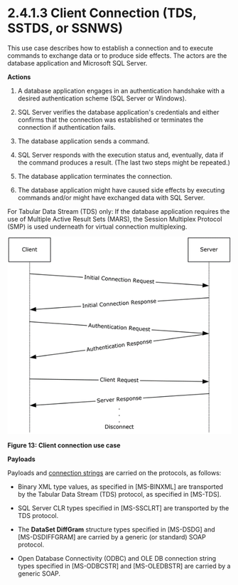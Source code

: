 <html dir="LTR" xmlns:mshelp="http://msdn.microsoft.com/mshelp" xmlns:ddue="http://ddue.schemas.microsoft.com/authoring/2003/5" xmlns:xlink="http://www.w3.org/1999/xlink" xmlns:tool="http://www.microsoft.com/tooltip">
    <head>
        <meta http-equiv="Content-Type" content="text/html; CHARSET=utf-8"></meta>
        <meta name="save" content="history"></meta>
        <title>2.4.1.3 Client Connection (TDS, SSTDS, or SSNWS)</title>
        <xml>
            <mshelp:toctitle title="2.4.1.3 Client Connection (TDS, SSTDS, or SSNWS)"></mshelp:toctitle>
            <mshelp:rltitle title="[MS-SSSO]: Client Connection (TDS, SSTDS, or SSNWS)"></mshelp:rltitle>
            <mshelp:keyword index="A" term="e1b6e2ab-e4da-4494-b24a-4c155361dd4b"></mshelp:keyword>
            <mshelp:attr name="DCSext.ContentType" value="open specification"></mshelp:attr>
            <mshelp:attr name="AssetID" value="e1b6e2ab-e4da-4494-b24a-4c155361dd4b"></mshelp:attr>
            <mshelp:attr name="TopicType" value="kbRef"></mshelp:attr>
            <mshelp:attr name="DCSext.Title" value="[MS-SSSO]: Client Connection (TDS, SSTDS, or SSNWS)" />
        </xml>
    </head>
    <body>
        <div id="header">
            <h1 class="heading">2.4.1.3 Client Connection (TDS, SSTDS, or SSNWS)</h1>
        </div>
        <div id="mainSection">
            <div id="mainBody">
                <div id="allHistory" class="saveHistory"></div>
                <div id="sectionSection0" class="section" name="collapseableSection">
                    

<p>This use case describes how to establish a connection and to
execute commands to exchange data or to produce side effects. The actors are
the database application and Microsoft SQL Server.</p>

<p><b>Actions</b></p>

<ol><li><p><span>    </span>A database
application engages in an authentication handshake with a desired
authentication scheme (SQL Server or Windows).</p>

</li><li><p><span>    </span>SQL Server
verifies the database application's credentials and either confirms that the
connection was established or terminates the connection if authentication
fails.</p>

</li><li><p><span>    </span>The database
application sends a command.</p>

</li><li><p><span>    </span>SQL Server
responds with the execution status and, eventually, data if the command
produces a result. (The last two steps might be repeated.)</p>

</li><li><p><span>    </span>The database
application terminates the connection.</p>

</li><li><p><span>    </span>The database
application might have caused side effects by executing commands and/or might
have exchanged data with SQL Server.</p>

</li></ol><p>For Tabular Data Stream (TDS) only: If the database
application requires the use of Multiple Active Result Sets (MARS), the Session
Multiplex Protocol (SMP) is used underneath for virtual connection
multiplexing.</p>

<p><img id="MS-SSSO_pictec6c2eb7-cc72-4059-ab22-61e7204f14a5.png" src="MS-SSSO_files/image012.png" alt="Client connection use case" title="Client connection use case"></p>

<p><b>Figure 13: Client connection use case</b></p>

<p><b>Payloads</b></p>

<p>Payloads and <a href="20049766-3c6e-4f20-a20e-64785e88f6f2.htm#gt_03a9d0ca-2f10-4f3d-b910-052714a96f7d">connection strings</a> are
carried on the protocols, as follows:</p>

<ul><li><p><span><span> 
</span></span>Binary XML type values, as specified in <mshelp:link keywords="11ab6e8d-2472-44d1-a9e6-bddf000e12f6" tabindex="0">[MS-BINXML]</mshelp:link>
are transported by the Tabular Data Stream (TDS) protocol, as specified in <mshelp:link keywords="b46a581a-39de-4745-b076-ec4dbb7d13ec" tabindex="0">[MS-TDS]</mshelp:link>.</p>

</li><li><p><span><span> 
</span></span>SQL Server CLR types specified in <mshelp:link keywords="77460aa9-8c2f-4449-a65e-1d649ebd77fa" tabindex="0">[MS-SSCLRT]</mshelp:link>
are transported by the TDS protocol.</p>

</li><li><p><span><span> 
</span></span>The <b>DataSet DiffGram</b> structure types specified in <mshelp:link keywords="a0102bae-8980-4c2a-9edf-56f215b08308" tabindex="0">[MS-DSDG]</mshelp:link>
and <mshelp:link keywords="021e1033-8322-486d-a4de-56075686a09e" tabindex="0">[MS-DSDIFFGRAM]</mshelp:link>
are carried by a generic (or standard) SOAP protocol.</p>

</li><li><p><span><span> 
</span></span>Open Database Connectivity (ODBC) and OLE DB connection string
types specified in <mshelp:link keywords="13b4e848-b36c-4b11-acce-d6bf199d5391" tabindex="0">[MS-ODBCSTR]</mshelp:link>
and <mshelp:link keywords="774039da-09c1-4b24-b53b-8f9ae019830c" tabindex="0">[MS-OLEDBSTR]</mshelp:link>
are carried by a generic SOAP.</p>

</li></ul>
                </div>
            </div>
        </div>
    </body>
</html>